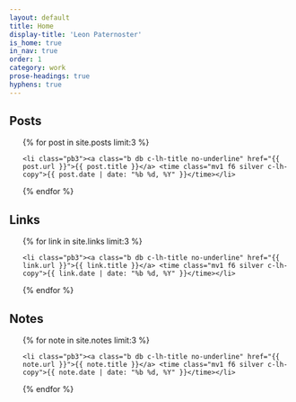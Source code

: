 ```yaml
---
layout: default
title: Home
display-title: 'Leon Paternoster'
is_home: true
in_nav: true
order: 1
category: work
prose-headings: true
hyphens: true
---
```


## Posts

<ul class="list mb0 mh0 mt4 pa0 c-linky-visited">

{% for post in site.posts limit:3 %}

    <li class="pb3"><a class="b db c-lh-title no-underline" href="{{ post.url }}">{{ post.title }}</a> <time class="mv1 f6 silver c-lh-copy">{{ post.date | date: "%b %d, %Y" }}</time></li>

{% endfor %}

</ul>

## Links

<ul class="list mb0 mh0 mt4 pa0 c-linky-visited">

{% for link in site.links limit:3 %}

    <li class="pb3"><a class="b db c-lh-title no-underline" href="{{ link.url }}">{{ link.title }}</a> <time class="mv1 f6 silver c-lh-copy">{{ link.date | date: "%b %d, %Y" }}</time></li>

{% endfor %}

</ul>

## Notes

<ul class="list mb0 mh0 mt4 pa0 c-linky-visited">

{% for note in site.notes limit:3 %}

    <li class="pb3"><a class="b db c-lh-title no-underline" href="{{ note.url }}">{{ note.title }}</a> <time class="mv1 f6 silver c-lh-copy">{{ note.date | date: "%b %d, %Y" }}</time></li>

{% endfor %}

</ul>
